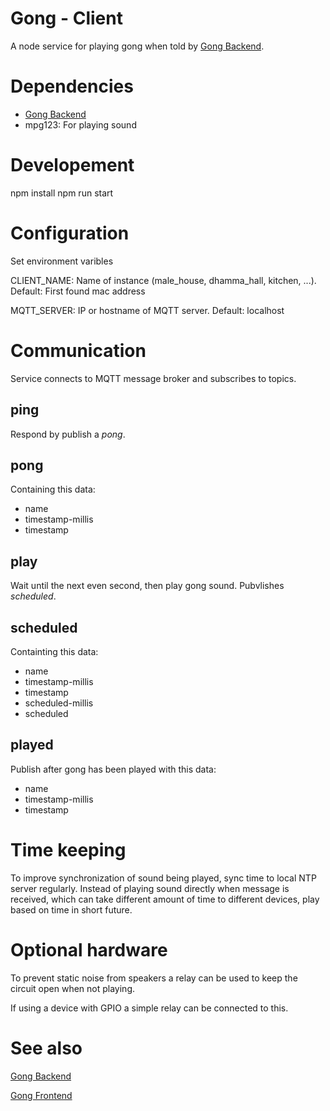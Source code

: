 # Gong - Client

A node service for playing gong when told by [Gong Backend][gong-backend].

# Dependencies

- [Gong Backend][gong-backend]
- mpg123: For playing sound

# Developement

  npm install
  npm run start

# Configuration
Set environment varibles

CLIENT_NAME: Name of instance (male_house, dhamma_hall, kitchen, ...). Default: First found mac address

MQTT_SERVER: IP or hostname of MQTT server. Default: localhost

# Communication

Service connects to MQTT message broker and subscribes to topics.

## ping
Respond by publish a *pong*.

## pong
Containing this data:

- name
- timestamp-millis
- timestamp

## play
Wait until the next even second, then play gong sound.
Pubvlishes *scheduled*.

## scheduled
Containting this data:

- name
- timestamp-millis
- timestamp
- scheduled-millis
- scheduled

## played
Publish after gong has been played with this data:

- name
- timestamp-millis
- timestamp

# Time keeping
To improve synchronization of sound being played, sync time to local NTP server regularly. Instead of playing sound directly when message is received, which can take different amount of time to different devices, play based on time in short future. 

# Optional hardware

To prevent static noise from speakers a relay can be used to keep the circuit open when not playing.

If using a device with GPIO a simple relay can be connected to this.

# See also

[Gong Backend][gong-backend]

[Gong Frontend][gong-frontend]

[gong-backend]: https://github.com/Dhamma-Sobhana/gong-backend

[gong-frontend]: https://github.com/Dhamma-Sobhana/gong-frontend
